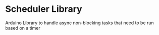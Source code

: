 # Scheduler Library
Arduino Library to handle async non-blocking tasks that need to be run based on a timer
